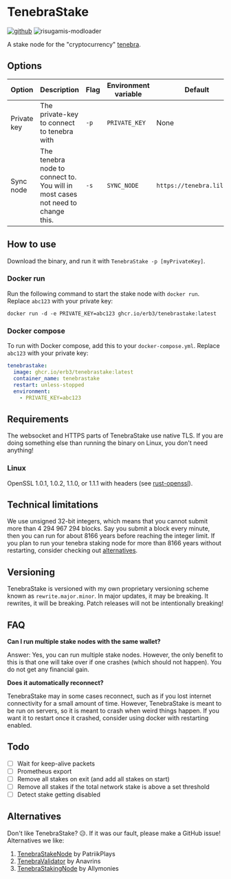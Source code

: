 # TenebraStake

[![github](https://cdn.jsdelivr.net/npm/@intergrav/devins-badges@3/assets/cozy/available/github_vector.svg)](https://github.com/Erb3/tenebrastake)
![risugamis-modloader](https://cdn.jsdelivr.net/npm/@intergrav/devins-badges@3/assets/cozy/unsupported/risugamis-modloader_vector.svg)

A stake node for the "cryptocurrency" [tenebra](https://tenebra.lil.gay).

## Options

| Option       | Description                                                                     | Flag | Environment variable | Default                   |
|--------------|---------------------------------------------------------------------------------|------|----------------------|---------------------------|
| Private key  | The private-key to connect to tenebra with                                      | `-p` | `PRIVATE_KEY`        | None                      |
| Sync node    | The tenebra node to connect to. You will in most cases not need to change this. | `-s` | `SYNC_NODE`          | `https://tenebra.lil.gay` |

## How to use

Download the binary, and run it with `TenebraStake -p [myPrivateKey]`.

### Docker run

Run the following command to start the stake node with `docker run`. Replace `abc123` with your private key:
```shell
docker run -d -e PRIVATE_KEY=abc123 ghcr.io/erb3/tenebrastake:latest
```

### Docker compose

To run with Docker compose, add this to your `docker-compose.yml`. Replace `abc123` with your private key:
```yml
tenebrastake:
  image: ghcr.io/erb3/tenebrastake:latest
  container_name: tenebrastake
  restart: unless-stopped
  environment:
    - PRIVATE_KEY=abc123
```

## Requirements

The websocket and HTTPS parts of TenebraStake use native TLS. If you are doing something else than running the binary on Linux, you don't need anything!

### Linux

OpenSSL 1.0.1, 1.0.2, 1.1.0, or 1.1.1 with headers (see [rust-openssl](https://github.com/sfackler/rust-openssl)).

## Technical limitations

We use unsigned 32-bit integers, which means that you cannot submit more than 4 294 967 294 blocks.
Say you submit a block every minute, then you can run for about 8166 years before reaching the integer limit.
If you plan to run your tenebra staking node for more than 8166 years without restarting,
consider checking out [alternatives](#alternatives).

## Versioning

TenebraStake is versioned with my own proprietary versioning scheme known as `rewrite.major.minor`.
In major updates, it may be breaking. It rewrites, it will be breaking. Patch releases will not be intentionally breaking!

## FAQ

**Can I run multiple stake nodes with the same wallet?**

Answer: Yes, you can run multiple stake nodes.
However, the only benefit to this is that one will take over if one crashes (which should not happen).
You do not get any financial gain.

**Does it automatically reconnect?**

TenebraStake may in some cases reconnect, such as if you lost internet connectivity for a small amount of time.
However, TenebraStake is meant to be run on servers, so it is meant to crash when weird things happen.
If you want it to restart once it crashed, consider using docker with restarting enabled.

## Todo

- [ ] Wait for keep-alive packets
- [ ] Prometheus export
- [ ] Remove all stakes on exit (and add all stakes on start)
- [ ] Remove all stakes if the total network stake is above a set threshold
- [ ] Detect stake getting disabled

## Alternatives

Don't like TenebraStake? 😥. If it was our fault, please make a GitHub issue! Alternatives we like:

1. [TenebraStakeNode](https://github.com/PatriikPlays/tenebrastakenode/) by PatriikPlays
2. [TenebraValidator](https://github.com/xAnavrins/TenebraValidator) by Anavrins
3. [TenebraStakingNode](https://github.com/Allymonies/TenebraStakingNode) by Allymonies
